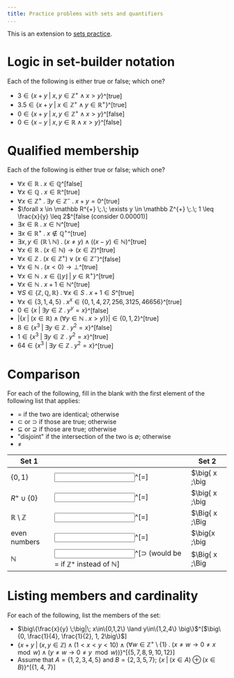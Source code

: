 ```yaml
---
title: Practice problems with sets and quantifiers
...
```


This is an extension to [sets practice](sets-practice.html).

# Logic in set-builder notation

Each of the following is either true or false; which one?

- $3 \in \big\{x + y \;\big|\; x,y \in \mathbb{Z}^{+} \land x > y \big\}$^[true]
- $3.5 \in \big\{x + y \;\big|\; x \in \mathbb{Z}^{+} \land y \in \mathbb{R}^{+} \big\}$^[true]
- $0 \in \big\{x + y \;\big|\; x,y \in \mathbb{Z}^{+} \land x > y \big\}$^[false]
- $0 \in \big\{x - y \;\big|\; x,y \in \mathbb{R} \land x > y \big\}$^[false]



# Qualified membership

Each of the following is either true or false; which one?

- $\forall x \in \mathbb R \;.\; x \in \mathbb Q$^[false]
- $\forall x \in \mathbb Q \;.\; x \in \mathbb R$^[true]
- $\forall x \in \mathbb Z^{+} \;.\; \exists y \in \mathbb Z^{-} \;.\; x + y = 0$^[true]
- $\forall x \in \mathbb R^{+} \;.\; \exists y \in \mathbb Z^{+} \;.\; 1 \leq \frac{x}{y} \leq 2$^[false (consider 0.00001)]
- $\exists x \in \mathbb R \;.\; x \in \mathbb N$^[true]
- $\exists x \in \mathbb R^{+} \;.\; x \notin \mathbb Q^{+}$^[true]
- $\exists x,y \in (\mathbb R \setminus \mathbb N) \;.\; (x \neq y) \land \big((x - y) \in \mathbb N\big)$^[true]
- $\forall x \in \mathbb R \;.\; (x \in \mathbb N) \rightarrow (x \in \mathbb Z)$^[true]
- $\forall x \in \mathbb Z \;.\; (x \in \mathbb Z^{+}) \lor (x \in \mathbb Z^{-})$^[false]
- $\forall x \in \mathbb N \;.\; (x < 0) \rightarrow \bot$^[true]
- $\forall x \in \mathbb N \;.\; x \in \big\{ \lfloor y \rfloor \;\big|\; y \in \mathbb R^{+} \big\}$^[true]
- $\forall x \in \mathbb N \;.\; x + 1 \in \mathbb N$^[true]
- $\forall S \in \{\mathbb Z, \mathbb Q, \mathbb R\}\;.\; \forall x \in S \;.\; x + 1 \in S$^[true]
- $\forall x \in \{3, 1, 4, 5\} \;.\; x^{x} \in \{0, 1, 4, 27, 256, 3125, 46656\}$^[true]
- $0 \in \big\{x \;\big|\; \exists y \in \mathbb Z \;.\; y^{y} = x \big\}$^[false]
- $\Big|\big\{ x \;\big|\; (x \in \mathbb R) \land (\forall y \in \mathbb N \;.\; x > y) \big\}\Big| \in \{0,1,2\}$^[true]
- $8 \in \big\{x^3 \;\big|\; \exists y \in \mathbb Z \;.\; y^2 = x \big\}$^[false]
- $1 \in \big\{x^3 \;\big|\; \exists y \in \mathbb Z \;.\; y^2 = x \big\}$^[true]
- $64 \in \big\{x^3 \;\big|\; \exists y \in \mathbb Z \;.\; y^2 = x \big\}$^[true]


# Comparison

For each of the following, fill in the blank with the first element of the following list that applies:

- $=$ if the two are identical; otherwise
- $\subset$ or $\supset$ if those are true; otherwise
- $\subseteq$ or $\supseteq$ if those are true; otherwise
- "disjoint" if the intersection of the two is $\emptyset$; otherwise
- $\neq$

|Set 1 |  |Set 2|
|------|--|-----|
|$\{0, 1\}$ |<input></input>^[=] |$\big\{ x \;\big|\; x \in \mathbb{R} \land x^2 = x\big\}$|
|$R^{+} \cup \{0\}$|<input></input>^[=] |$\big\{ x \;\big|\; x \in \mathbb R \land \sqrt{x^2} = x \big\}$|
|$\mathbb R \setminus \mathbb Z$|<input></input>^[=] |$\Big\{ x \;\Big|\; (x \in \mathbb R) \land \big(\forall y \in \mathbb Z \;.\; x \neq y\big) \Big\}$|
|even numbers |<input></input>^[=] |$\big\{x \;\big|\; \exists y \in \mathbb Z \;.\; 2y = x\big\}$|
|$\mathbb{N}$ |<input></input>^[$\supset$ (would be = if $\mathbb Z^{+}$ instead of $\mathbb N$] |$\Big\{ x \;\Big|\; x \in \mathbb{R}^{+} \land \big(x - \lfloor x \rfloor = 0\big)\Big\}$|




# Listing members and cardinality

For each of the following, list the members of the set:

- $\big\{\frac{x}{y} \;\big|\; x\in\{0,1,2\} \land y\in\{1,2,4\} \big\}$^[$\big\{0, \frac{1}{4}, \frac{1}{2}, 1, 2\big\}$]
- $\Big\{ x + y \;\Big|\; (x,y \in \mathbb Z) \land (1 < x < y < 10)$ $\land$ $\big(\forall w \in \mathbb Z^{+} \setminus \{1\} \;.\; (x \neq w \rightarrow 0 \neq x \mod{w}) \land (y \neq w \rightarrow 0 \neq y \mod{w}) \big) \Big\}$^[$\{5,7,8,9,10,12\}$]
- Assume that $A = \{1,2,3,4,5\}$ and $B = \{2,3,5,7\}$; $\big\{ x \;\big|\; (x \in A) \oplus (x \in B) \big\}$^[\{1, 4, 7\}]

